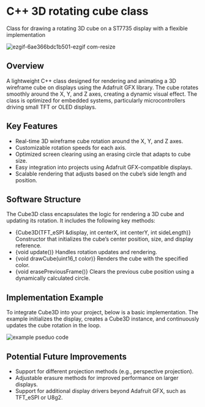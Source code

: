 # C++ 3D rotating cube class
Class for drawing a rotating 3D cube on a ST7735 display with a flexible implementation 

![ezgif-6ae366bdc1b501-ezgif com-resize](https://github.com/user-attachments/assets/706bb76b-86f1-48e1-96d5-3174236a2283)

## Overview
A lightweight C++ class designed for rendering and animating a 3D wireframe cube on displays using the Adafruit GFX library. The cube rotates smoothly around the X, Y, and Z axes, creating a dynamic visual effect. The class is optimized for embedded systems, particularly microcontrollers driving small TFT or OLED displays.

## Key Features
- Real-time 3D wireframe cube rotation around the X, Y, and Z axes.
- Customizable rotation speeds for each axis.
- Optimized screen clearing using an erasing circle that adapts to cube size.
- Easy integration into projects using Adafruit GFX-compatible displays.
- Scalable rendering that adjusts based on the cube’s side length and position.

## Software Structure
The Cube3D class encapsulates the logic for rendering a 3D cube and updating its rotation. It includes the following key methods:
- {Cube3D(TFT_eSPI &display, int centerX, int centerY, int sideLength)} Constructor that initializes the cube’s center position, size, and display reference.
- {void update()} Handles rotation updates and rendering.
- {void drawCube(uint16_t color)} Renders the cube with the specified color.
- {void erasePreviousFrame()} Clears the previous cube position using a dynamically calculated circle.

## Implementation Example
To integrate Cube3D into your project, below is a basic implementation. The example initializes the display, creates a Cube3D instance, and continuously updates the cube rotation in the loop.

![example pseduo code](https://github.com/user-attachments/assets/5369cb63-ef68-4def-90b2-047711833657)

## Potential Future Improvements
- Support for different projection methods (e.g., perspective projection).
- Adjustable erasure methods for improved performance on larger displays.
- Support for additional display drivers beyond Adafruit GFX, such as TFT_eSPI or U8g2.
